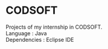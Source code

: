 # CODSOFT
Projects of my internship in CODSOFT.<br>
Language : Java <br>
Dependencies : Eclipse IDE




